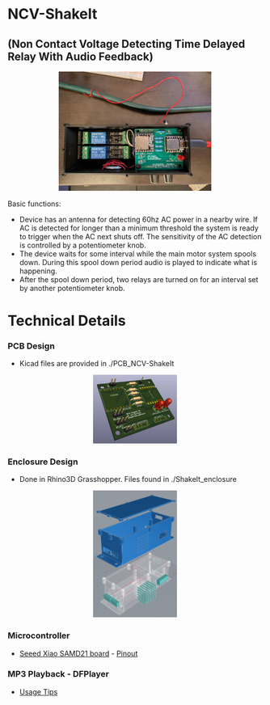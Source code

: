 # NCV-ShakeIt
## (Non Contact Voltage Detecting Time Delayed Relay With Audio Feedback)

<div style="width: 100%; text-align: center;">
    <img src="notes/shakeit_openbox.jpg" style="width: 60%;" />
</div>


Basic functions:
* Device has an antenna for detecting 60hz AC power in a nearby wire. If AC is detected for longer than a minimum threshold the system is ready to trigger when the AC next shuts off. The sensitivity of the AC detection is controlled by a potentiometer knob.
* The device waits for some interval while the main motor system spools down. During this spool down period audio is played to indicate what is happening.
* After the spool down period, two relays are turned on for an interval set by another potentiometer knob.


# Technical Details

### PCB Design
* Kicad files are provided in ./PCB_NCV-ShakeIt

<div style="width: 100%; text-align: center;">
    <img src="notes/shakeit_board3d_kicad_v2.png" style="width: 33%;" />
</div>


### Enclosure Design
* Done in Rhino3D Grasshopper. Files found in ./ShakeIt_enclosure

<div style="width: 100%; text-align: center;">
    <img src="notes/shakeit_case_rhino.png" style="width: 33%;" />
</div>

### Microcontroller
* [Seeed Xiao SAMD21 board](https://wiki.seeedstudio.com/Seeeduino-XIAO/) - [Pinout](https://wiki.seeedstudio.com/Seeeduino-XIAO/#hardware-overview)

### MP3 Playback - DFPlayer
* [Usage Tips](https://reprage.com/posts/2018-05-08-dfplayer-mini-cheat-sheet/)
